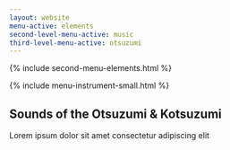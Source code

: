 ```yaml
---
layout: website
menu-active: elements
second-level-menu-active: music
third-level-menu-active: otsuzumi
---
```


{% include second-menu-elements.html %}

{% include menu-instrument-small.html %}

<main class="page-content">
  <div class="text-container">
    <h2>Sounds of the Otsuzumi & Kotsuzumi</h2>
    <p>Lorem ipsum dolor sit amet consectetur adipiscing elit</p>
  </div>


</main>